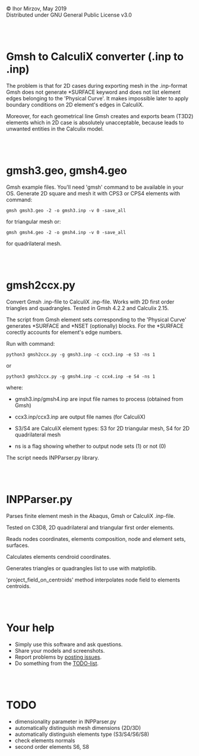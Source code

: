 © Ihor Mirzov, May 2019  
Distributed under GNU General Public License v3.0

<br/><br/>



# Gmsh to CalculiX converter (.inp to .inp)

The problem is that for 2D cases during exporting mesh in the .inp-format Gmsh does not generate *SURFACE keyword and does not list element edges belonging to the 'Physical Curve'. It makes impossible later to apply boundary conditions on 2D element's edges in CalculiX.

Moreover, for each geometrical line Gmsh creates and exports beam (T3D2) elements which in 2D case is absolutely unacceptable, because leads to unwanted entities in the Calculix model.

<br/><br/>



# gmsh3.geo, gmsh4.geo

Gmsh example files. You'll need 'gmsh' command to be available in your OS. Generate 2D square and mesh it with CPS3 or CPS4 elements with command:

    gmsh gmsh3.geo -2 -o gmsh3.inp -v 0 -save_all

for triangular mesh or:

    gmsh gmsh4.geo -2 -o gmsh4.inp -v 0 -save_all

for quadrilateral mesh.

<br/><br/>



# gmsh2ccx.py

Convert Gmsh .inp-file to CalculiX .inp-file. Works with 2D first order triangles and quadrangles. Tested in Gmsh 4.2.2 and Calculix 2.15.

The script from Gmsh element sets corresponding to the 'Physical Curve' generates *SURFACE and *NSET (optionally) blocks. For the *SURFACE corectly accounts for element's edge numbers.

Run with command:

    python3 gmsh2ccx.py -g gmsh3.inp -c ccx3.inp -e S3 -ns 1

or

    python3 gmsh2ccx.py -g gmsh4.inp -c ccx4.inp -e S4 -ns 1

where:

- gmsh3.inp/gmsh4.inp are input file names to process (obtained from Gmsh)

- ccx3.inp/ccx3.inp are output file names (for CalculiX)

- S3/S4 are CalculiX element types: S3 for 2D triangular mesh, S4 for 2D quadrilateral mesh

- ns is a flag showing whether to output node sets (1) or not (0) 

The script needs INPParser.py library.

<br/><br/>



# INPParser.py

Parses finite element mesh in the Abaqus, Gmsh or CalculiX .inp-file.

Tested on C3D8, 2D quadrilateral and triangular first order elements.

Reads nodes coordinates, elements composition, node and element sets, surfaces.

Calculates elements cendroid coordinates.

Generates triangles or quadrangles list to use with matplotlib.

'project_field_on_centroids' method interpolates node field to elements centroids.

<br/><br/>



# Your help

- Simply use this software and ask questions.
- Share your models and screenshots.
- Report problems by [posting issues](https://github.com/calculix/gmsh2ccx/issues).
- Do something from the [TODO-list](#TODO).

<br/><br/>



# TODO

- dimensionality parameter in INPParser.py
- automatically distinguish mesh dimensions (2D/3D)
- automatically distinguish elements type (S3/S4/S6/S8)
- check elements normals
- second order elements S6, S8
